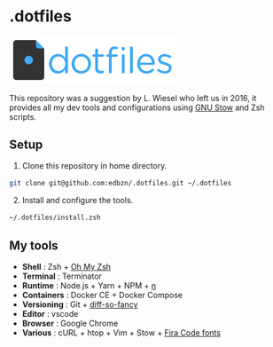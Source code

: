 # .dotfiles

<img src="./.assets/dotfiles-logo.png" width="300">

This repository was a suggestion by L. Wiesel who left us in 2016, it provides all my dev tools and configurations using [GNU Stow](https://www.gnu.org/software/stow/) and Zsh scripts.

## Setup

1. Clone this repository in home directory.

```sh
git clone git@github.com:edbzn/.dotfiles.git ~/.dotfiles
```

2. Install and configure the tools. 

```sh
~/.dotfiles/install.zsh
```

## My tools 

- **Shell** : Zsh + [Oh My Zsh](https://ohmyz.sh/)
- **Terminal** : Terminator 
- **Runtime** : Node.js + Yarn + NPM + [n](https://github.com/tj/n)
- **Containers** : Docker CE + Docker Compose
- **Versioning** : Git + [diff-so-fancy](https://github.com/so-fancy/diff-so-fancy)
- **Editor** : vscode
- **Browser** : Google Chrome
- **Various** : cURL + htop + Vim + Stow + [Fira Code fonts](https://github.com/tonsky/FiraCode)